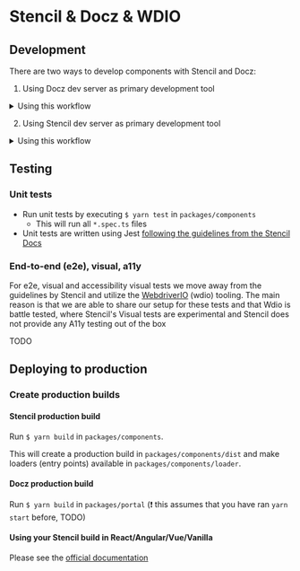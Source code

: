 # Stencil & Docz & WDIO

## Development

There are two ways to develop components with Stencil and Docz:

1. Using Docz dev server as primary development tool

<details>
<summary>Using this workflow</summary>

### Workflow
*  Start Stencil dev server: `cd packages/components && yarn start` 
    This will open up a browser tab which you can close.
* Open a second terminal windows and start the Docz dev server: `cd packages/portal && yarn start`
    This will open up a browser tab with Docz dev server, it will initially show a blank page. 
    Check your terminal when you can refresh and start developing.
* Go to your component page in your browser
* Any changes you make to `packages/components/src/*.{tsx,scss,mdx}` will hot reload the Docz dev server

### Pros
* Very integrated development approach
    * Immediately see if your changes make the documentation outdated
    * Easy to check if other components (molecules, design patterns) that use your
    change component are affected
* Visually more attractive dev environment than Stencil dev server

### Cons
* Slightly slower than using Stencil dev server
* If you add a new component you need to restart the Docz dev server
* it requires to have the component directory to have `docz/*.mdx` file

</details>

2. Using Stencil dev server as primary development tool

<details>
<summary>Using this workflow</summary>

### Workflow
* Start Stencil dev server: `cd packages/components && yarn start` 
* This will open a browser tab which loads `packages/component/index.html`
* Click on your component
* You will be redirected to `/src/component/index.html`
* Make the changes you need
* Start the Docz dev server `cd packages/portal && yarn start --no-sym-link`
* Verify all docs are up to date

### Pros
* Faster than the integrated approach
* No need for symlinks
        
### Cons
* Have to start up Docz server every time you change your component to verify docs
* Restart Docz server if you make changes to your .mdx file

</details>
    
## Testing

### Unit tests
* Run unit tests by executing `$ yarn test` in `packages/components`
    * This will run all `*.spec.ts` files
* Unit tests are written using Jest 
[following the guidelines from the Stencil Docs](https://stenciljs.com/docs/unit-testing)

### End-to-end (e2e), visual, a11y
For e2e, visual and accessibility visual tests we move away from the guidelines by Stencil and 
utilize the [WebdriverIO](https://webdriver.io) (wdio) tooling. The main reason is that we are able to 
share our setup for these tests and that Wdio is battle tested, where Stencil's Visual tests are experimental 
and Stencil does not provide any A11y testing out of the box

TODO

## Deploying to production

### Create production builds

#### Stencil production build

Run `$ yarn build` in `packages/components`.

This will create a production build in `packages/components/dist` and 
make loaders (entry points) available in `packages/components/loader`.

#### Docz production build

Run `$ yarn build` in `packages/portal` 
(❗ this assumes that you have ran `yarn start` before, TODO)

#### Using your Stencil build in React/Angular/Vue/Vanilla

Please see the [official documentation](https://stenciljs.com/docs/overview) 